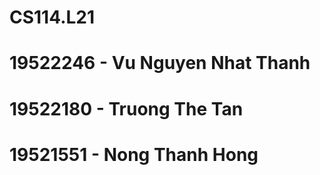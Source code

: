 # CS114.L21
# 19522246 - Vu Nguyen Nhat Thanh
# 19522180 - Truong The Tan
# 19521551 - Nong Thanh Hong
